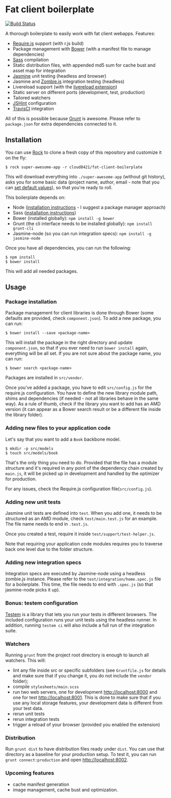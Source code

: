 # Fat client boilerplate

[![Build Status](https://travis-ci.org/cloud8421/fat-client-boilerplate.png?branch=master)](https://travis-ci.org/cloud8421/fat-client-boilerplate)

A thorough boilerplate to easily work with fat client webapps. Features:

- [Require.js](http://requirejs.org) support (with r.js build)
- Package management with [Bower](http://twitter.github.com/bower/) (with a manifest file to manage dependencies)
- [Sass](http://sass-lang.com/) compilation
- Static distribution files, with appended md5 sum for cache bust and asset map for integration
- [Jasmine](http://pivotal.github.com/jasmine/) unit testing (headless and browser)
- Jasmine and [Zombie.js](http://zombie.labnotes.org/) integration testing (headless)
- Livereload support (with the [livereload extension](https://chrome.google.com/webstore/detail/livereload/jnihajbhpnppcggbcgedagnkighmdlei?hl=en))
- Static server on different ports (development, test, production)
- Tailored watchers
- [JSHint](http://www.jshint.com/) configuration
- [TravisCI](https://travis-ci.org/) integration

All of this is possible because [Grunt](http://gruntjs.com) is awesome. Please refer to `package.json` for extra dependencies connected to it.

## Installation

You can use [Rock](https://github.com/rocktemplates/rock) to clone a fresh copy of this repository and customize it on the fly:

    $ rock super-awesome-app -r cloud8421/fat-client-boilerplate

This will download everything into `./super-awesome-app` (without git history), asks you for some basic data (project name, author, email - note that you can [set default values](https://github.com/rocktemplates/rock#rockconfjson)), so that you're ready to roll.

This boilerplate depends on:

- Node ([installation instructions](https://github.com/joyent/node/wiki/Installing-Node.js-via-package-manager) - I suggest a package manager approach)
- Sass ([installation instructions](http://sass-lang.com/download.html))
- Bower (installed globally): `npm install -g bower`
- Grunt (the cli interface needs to be installed globally): `npm install grunt-cli`
- Jasmine-node (so you can run integration specs): `npm install -g jasmine-node`

Once you have all dependencies, you can run the following:

    $ npm install
    $ bower install

This will add all needed packages.

## Usage

### Package installation

Package management for client libraries is done through Bower (some defaults are provided, check `component.json`). To add a new package, you can run:

    $ bower install --save <package-name>

This will install the package in the right directory and update `component.json`, so that if you ever need to run `bower install` again, everything will be all set. If you are not sure about the package name, you can run:

    $ bower search <package-name>

Packages are installed in `src/vendor`.

Once you've added a package, you have to edit `src/config.js` for the require.js configuration. You have to define the new library module path, shims and dependencies (if needed - not all libraries behave in the same way). As a rule of thumb, check if the library you want to add has an AMD version (it can appear as a Bower search result or be a different file inside the library folder).

### Adding new files to your application code

Let's say that you want to add a `Book` backbone model.

    $ mkdir -p src/models
    $ touch src/models/book

That's the only thing you need to do. Provided that the file has a module structure and it's required in any point of the dependency chain created by `main.js`, it will be picked up in development and handled by the optimizer for production.

For any issues, check the Require.js configuration file(`src/config.js`).

### Adding new unit tests

Jasmine unit tests are defined into `test`. When you add one, it needs to be structured as an AMD module, check `test/main.test.js` for an example. The file name needs to end in `.test.js`.

Once you created a test, require it inside `test/support/test-helper.js`.

Note that requiring your application code modules requires you to traverse back one level due to the folder structure.

### Adding new integration specs

Integration specs are executed by Jasmine-node using a headless zombie.js instance. Please refer to the `test/integration/home.spec.js` file for a boilerplate. This time, the file needs to end with `.spec.js` (so that jasmine-node picks it up).

### Bonus: testem configuration

[Testem](https://github.com/airportyh/testem) is a library that lets you run your tests in different browsers. The included configuration runs your unit tests using the headless runner. In addition, running `testem ci` will also include a full run of the integration suite.

### Watchers

Running `grunt` from the project root directory is enough to launch all watchers. This will:

- lint any file inside src or specific subfolders (see `Gruntfile.js` for details and make sure that if you change it, you do not include the `vendor` folder);
- compile `stylesheets/main.scss`
- run two web servers, one for development [http://localhost:8000](http://localhost:8000) and one for test [http://localhost:8001](http://localhost:8001). This is done to make sure that if you use any local storage features, your development data is different from your test data.
- rerun unit tests
- rerun integration tests
- trigger a reload of your browser (provided you enabled the extension)

### Distribution

Run `grunt dist` to have distribution files ready under `dist`. You can use that directory as a baseline for your production setup. To test it, you can run `grunt connect:production` and open [http://localhost:8002](http://localhost:8002).

### Upcoming features

- cache manifest generation
- image management, cache bust and optimization.
